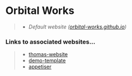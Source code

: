# Orbital Works

> - *Default website ([orbital-works.github.io](https://orbital-works.github.io/))*

### Links to associated websites...

> - [thomas-website](https://orbital-works.github.io/Thomas-website/begin.html)
> - [demo-template](https://orbital-works.github.io/demo-template/)
> - [appetiser](https://orbital-works.github.io/appetiser/)

